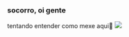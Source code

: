 ### socorro, oi gente
tentando entender como mexe aqui🌱
![](https://tenor.com/pt-BR/view/topuklu-ayakkabi-gif-12321098)
